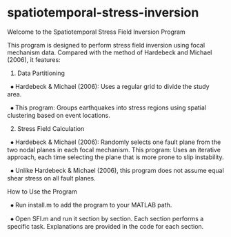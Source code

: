 # spatiotemporal-stress-inversion

Welcome to the Spatiotemporal Stress Field Inversion Program

This program is designed to perform stress field inversion using focal mechanism data.
Compared with the method of Hardebeck and Michael (2006), it features:

1.	Data Partitioning
   
    ⦁ Hardebeck & Michael (2006): Uses a regular grid to divide the study area.
    
    ⦁ This program: Groups earthquakes into stress regions using spatial clustering based on event locations.

2. Stress Field Calculation
   
    ⦁ Hardebeck & Michael (2006): Randomly selects one fault plane from the two nodal planes in each focal mechanism.
      This program: Uses an iterative approach, each time selecting the plane that is more prone to slip instability.
      
    ⦁ Unlike Hardebeck & Michael (2006), this program does not assume equal shear stress on all fault planes.

How to Use the Program

    ⦁ Run install.m to add the program to your MATLAB path.
    
    ⦁ Open SFI.m and run it section by section. Each section performs a specific task.
      Explanations are provided in the code for each section.
